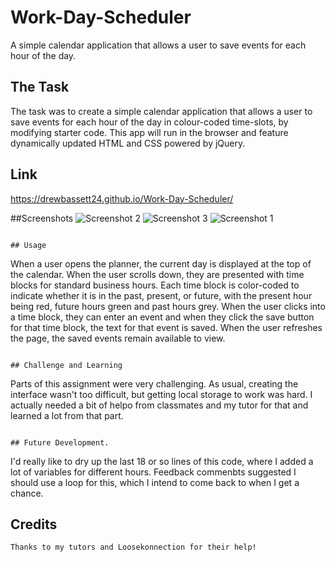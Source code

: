 # Work-Day-SchedulerA simple calendar application that allows a user to save events for each hour of the day. ## The TaskThe task was to create a simple calendar application that allows a user to save events for each hour of the day in colour-coded time-slots, by modifying starter code. This app will run in the browser and feature dynamically updated HTML and CSS powered by jQuery.## Linkhttps://drewbassett24.github.io/Work-Day-Scheduler/##Screenshots![Screenshot 2](https://user-images.githubusercontent.com/73472116/105529957-15e93700-5cdf-11eb-946a-3e0c49da15e8.jpg)![Screenshot 3](https://user-images.githubusercontent.com/73472116/105529965-18e42780-5cdf-11eb-891d-f46dfcec1f09.jpg)![Screenshot 1](https://user-images.githubusercontent.com/73472116/105529982-1c77ae80-5cdf-11eb-9af6-9482f09b09bb.jpg)```## Usage```When a user opens the planner, the current day is displayed at the top of the calendar.When the user scrolls down, they are presented with time blocks for standard business hours. Each time block is color-coded to indicate whether it is in the past, present, or future, with the present hour being red, future hours green and past hours  grey.When the user clicks into a time block, they can enter an event and when they click the save button for that time block, the text for that event is saved.When the user refreshes the page, the saved events remain available to view.```## Challenge and Learning```Parts of this assignment were very challenging. As usual, creating the interface wasn't too difficult, but getting local storage to work was hard. I actually needed a bit of helpo from classmates and my tutor for that and learned a lot from that part.```## Future Development.```I'd really like to dry up the last 18 or so lines of this code, where I added a lot of variables for different hours. Feedback commenbts suggested I should use a loop for this, which I intend to come back to when I get a chance.## Credits```Thanks to my tutors and Loosekonnection for their help!```